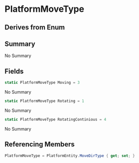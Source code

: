 # PlatformMoveType

## Derives from Enum

## Summary

No Summary
## Fields

```c#
static PlatformMoveType Moving = 3
```
No Summary
```c#
static PlatformMoveType Rotating = 1
```
No Summary
```c#
static PlatformMoveType RotatingContinious = 4
```
No Summary
## Referencing Members

```c#
PlatformMoveType = PlatformEntity.MoveDirType { get; set; } 
```
